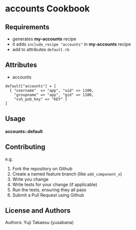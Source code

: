 accounts Cookbook
=================

Requirements
------------

- generates **my-accounts** recipe
- it adds `include_recipe "accounts"` in **my-accounts** recipe
- add to attributes `default.rb`

Attributes
----------

- accounts

```
default["accounts"] = [
  { "username"  => "app", "uid" => 1100,
    "groupname" => "app", "gid" => 1100,
    "ssh_pub_key" => "KEY" }
]
```

Usage
----------
#### accounts::default


Contributing
------------
e.g.
1. Fork the repository on Github
2. Create a named feature branch (like `add_component_x`)
3. Write you change
4. Write tests for your change (if applicable)
5. Run the tests, ensuring they all pass
6. Submit a Pull Request using Github


License and Authors
-------------------
Authors:
Yuji Takaesu (yusabana)

